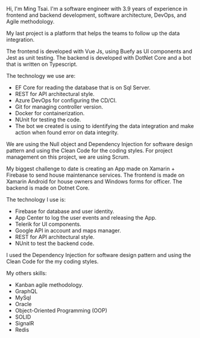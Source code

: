 Hi, I'm Ming Tsai. I'm a software engineer with 3.9 years of experience in frontend and backend development, software architecture, DevOps, and Agile methodology.

My last project is a platform that helps the teams to follow up the data integration.

The frontend is developed with Vue Js, using Buefy as UI components and Jest as unit testing.
The backend is developed with DotNet Core and a bot that is written on Typescript.

The technology we use are:
- EF Core for reading the database that is on Sql Server.
- REST for API architectural style.
- Azure DevOps for configuring the CD/CI.
- Git for managing controller version.
- Docker for containerization.
- NUnit for testing the code.
- The bot we created is using to identifying the data integration and make action when found error on data integrity.

We are using the Null object and Dependency Injection for software design pattern and using the Clean Code for the coding styles.
For project management on this project, we are using Scrum.

My biggest challenge to date is creating an App made on Xamarin + Firebase to send house maintenance services.
The frontend is made on Xamarin Android for house owners and Windows forms for officer.
The backend is made on Dotnet Core.

The technology I use is:
- Firebase for database and user identity.
- App Center to log the user events and releasing the App.
- Telerik for UI components.
- Google API in account and maps manager.
- REST for API architectural style.
- NUnit to test the backend code.

I used the Dependency Injection for software design pattern and using the Clean Code for the my coding styles.

My others skills:
- Kanban agile methodology.
- GraphQL
- MySql
- Oracle
- Object-Oriented Programming (OOP)
- SOLID
- SignalR
- Redis
